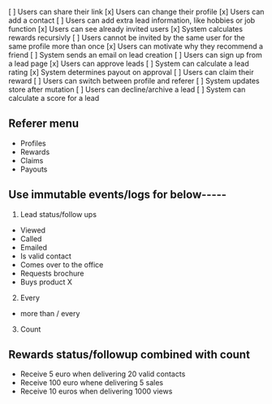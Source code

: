 
[ ] Users can share their link
[x] Users can change their profile
[x] Users can add a contact
[ ] Users can add extra lead information, like hobbies or job function
[x] Users can see already invited users
[x] System calculates rewards recursivly
[ ] Users cannot be invited by the same user for the same profile more than once
[x] Users can motivate why they recommend a friend
[ ] System sends an email on lead creation
[ ] Users can sign up from a lead page
[x] Users can approve leads
[ ] System can calculate a lead rating
[x] System determines payout on approval
[ ] Users can claim their reward
[ ] Users can switch between profile and referer
[ ] System updates store after mutation
[ ] Users can decline/archive a lead
[ ] System can calculate a score for a lead



## Referer menu
- Profiles
- Rewards
- Claims
- Payouts

## Use immutable events/logs for below-----

1. Lead status/follow ups
- Viewed
- Called
- Emailed
- Is valid contact
- Comes over to the office
- Requests brochure
- Buys product X

2. Every
- more than / every

3. Count

## Rewards status/followup combined with count
- Receive 5 euro when delivering 20 valid contacts
- Receive 100 euro whene delivering 5 sales
- Receive 10 euros when delivering 1000 views
